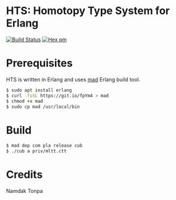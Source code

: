 # HTS: Homotopy Type System for Erlang

[![Build Status](https://travis-ci.com/groupoid/hts.svg?branch=master)](https://travis-ci.com/groupoid/hts)
[![Hex pm](http://img.shields.io/hexpm/v/hts.svg?style=flat)](https://hex.pm/packages/hts)


# Prerequisites

HTS is written in Erlang and uses <a href="https://mad.n2o.dev">mad</a> Erlang build tool.

```sh
$ sudo apt install erlang
$ curl -fsSL https://git.io/fpYm4 > mad
$ chmod +x mad
$ sudo cp mad /usr/local/bin
```

# Build

```sh
$ mad dep com pla release cub
$ ./cub a priv/mltt.ctt
```

# Credits

Namdak Tonpa
